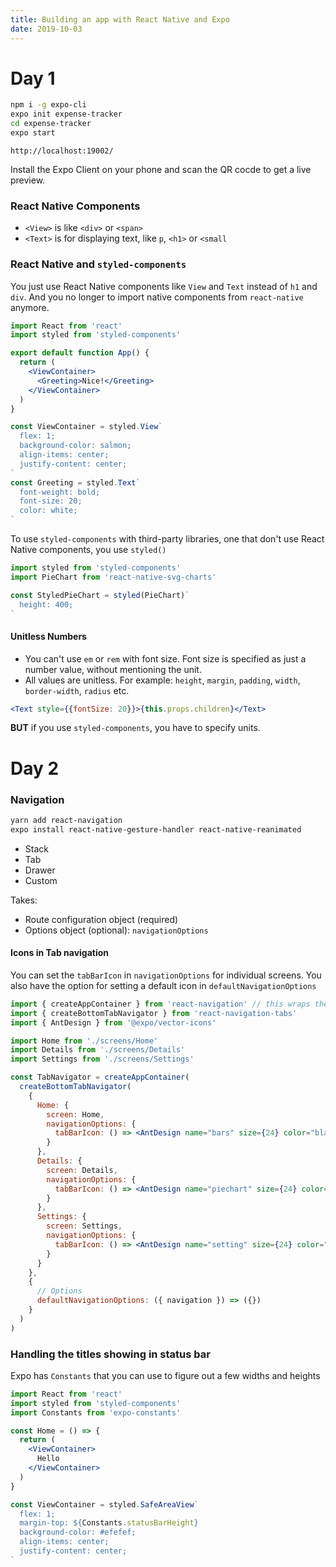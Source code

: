 ```yaml
---
title: Building an app with React Native and Expo
date: 2019-10-03
---
```


# Day 1

```bash
npm i -g expo-cli
expo init expense-tracker
cd expense-tracker
expo start
```

```
http://localhost:19002/
```

Install the Expo Client on your phone and scan the QR cocde to get a live preview.

### React Native Components

- `<View>` is like `<div>` or `<span>`
- `<Text>` is for displaying text, like `p`, `<h1>` or `<small`

### React Native and `styled-components`

You just use React Native components like `View` and `Text` instead of `h1` and `div`. And you no longer to import native components from `react-native` anymore.

```jsx
import React from 'react'
import styled from 'styled-components'

export default function App() {
  return (
    <ViewContainer>
      <Greeting>Nice!</Greeting>
    </ViewContainer>
  )
}

const ViewContainer = styled.View`
  flex: 1;
  background-color: salmon;
  align-items: center;
  justify-content: center;
`
const Greeting = styled.Text`
  font-weight: bold;
  font-size: 20;
  color: white;
`
```

To use `styled-components` with third-party libraries, one that don't use React Native components, you use `styled()`

```jsx
import styled from 'styled-components'
import PieChart from 'react-native-svg-charts'

const StyledPieChart = styled(PieChart)`
  height: 400;
`
```

#### Unitless Numbers

- You can't use `em` or `rem` with font size. Font size is specified as just a number value, without mentioning the unit.
- All values are unitless. For example: `height`, `margin`, `padding`, `width`, `border-width`, `radius` etc.

```jsx
<Text style={{fontSize: 20}}>{this.props.children}</Text>
```

**BUT** if you use `styled-components`, you have to specify units.

# Day 2

### Navigation

```bash
yarn add react-navigation
expo install react-native-gesture-handler react-native-reanimated
```

  - Stack
  - Tab
  - Drawer
  - Custom

Takes:
  
  - Route configuration object (required)
  - Options object (optional): `navigationOptions`


#### Icons in Tab navigation

You can set the `tabBarIcon` in `navigationOptions` for individual screens. You also have the option for setting a default icon in `defaultNavigationOptions`

```jsx
import { createAppContainer } from 'react-navigation' // this wraps the navigator
import { createBottomTabNavigator } from 'react-navigation-tabs'
import { AntDesign } from '@expo/vector-icons'

import Home from './screens/Home'
import Details from './screens/Details'
import Settings from './screens/Settings'

const TabNavigator = createAppContainer(
  createBottomTabNavigator(
    {
      Home: {
        screen: Home,
        navigationOptions: {
          tabBarIcon: () => <AntDesign name="bars" size={24} color="black" />
        }
      },
      Details: {
        screen: Details,
        navigationOptions: {
          tabBarIcon: () => <AntDesign name="piechart" size={24} color="black" />
        }
      },
      Settings: {
        screen: Settings,
        navigationOptions: {
          tabBarIcon: () => <AntDesign name="setting" size={24} color="black" />
        }
      }
    },
    {
      // Options
      defaultNavigationOptions: ({ navigation }) => ({})
    }
  )
)
``` 


### Handling the titles showing in status bar

Expo has `Constants` that you can use to figure out a few widths and heights

```jsx
import React from 'react'
import styled from 'styled-components'
import Constants from 'expo-constants'

const Home = () => {
  return (
    <ViewContainer>
      Hello
    </ViewContainer>
  )
}

const ViewContainer = styled.SafeAreaView`
  flex: 1;
  margin-top: ${Constants.statusBarHeight}
  background-color: #efefef;
  align-items: center;
  justify-content: center;
`
```

